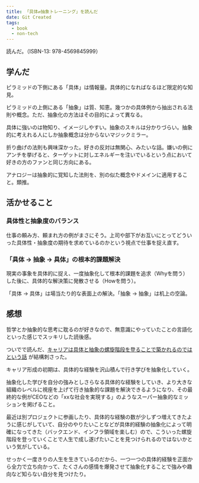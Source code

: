 ```yaml
---
title: 「具体⇄抽象トレーニング」を読んだ
date: Git Created
tags:
  - book
  - non-tech
---
```


読んだ。（ISBN-13: 978-4569845999）

## 学んだ

ピラミッドの下側にある「具体」は情報量。具体的になればなるほど限定的な知見。

ピラミッドの上側にある「抽象」は質、知恵。幾つかの具体例から抽出される法則や概念。ただ、抽象化の方法はその目的によって異なる。

具体に強いのは物知り、イメージしやすい。抽象のスキルは分かりづらい。抽象的に考えれる人にしか抽象概念は分からないマジックミラー。

折り曲げの法則も興味深かった。好きの反対は無関心、みたいな話。嫌いの例にアンチを挙げると、ターゲットに対しエネルギーを注いでいるという点において好きの方のファンと同じ方向にある。

アナロジーは抽象的に覚知した法則を、別の似た概念やドメインに適用すること。類推。

## 活かせること

### 具体性と抽象度のバランス

仕事の頼み方、頼まれ方の例がまさにそう。上司や部下がお互いにとってどういった具体性・抽象度の期待を求めているのかという視点で仕事を捉え直す。

### 「具体 → 抽象 → 具体」の根本的課題解決

現実の事象を具体的に捉え、一度抽象化して根本的課題を追求（Whyを問う）した後に、具体的な解決策に発散させる（Howを問う）。

「具体 → 具体」は場当たり的な表面上の解決。「抽象 → 抽象」は机上の空論。

## 感想

哲学とか抽象的な思考に耽るのが好きなので、無意識にやっていたことの言語化といった感じでスッキリした読後感。

ついでで読んだ、[キャリアは具体と抽象の螺旋階段を登ることで築かれるのではという話](https://note.com/danimal141/n/na14d687bcdd9) が結構刺さった。

キャリア形成の初期は、具体的な経験を沢山積んで行き学びを抽象化していく。

抽象化した学びを自分の強みとしさらなる具体的な経験をしていき、より大きな組織のレベルに視座を上げて行き抽象的な課題を解決できるようになり、その最終的な例がCEOなどの「xxな社会を実現する」のようなスーパー抽象的なミッションを掲げること。

最近は別プロジェクトに参画したり、具体的な経験の数が少しずつ増えてきたように感じがしていて、自分のやりたいことなどが具体的経験の抽象化によって明確になってきた（バックエンド、インフラ領域を楽しむ）ので、こういった螺旋階段を登っていくことで人生で成し遂げたいことを見つけられるのではないかという気がしている。

せっかく一度きりの人生を生きているのだから、一つ一つの具体的経験を正面から全力で立ち向かって、たくさんの感情を爆発させて抽象化することで強みや趣向など知らない自分を見つけたり。


